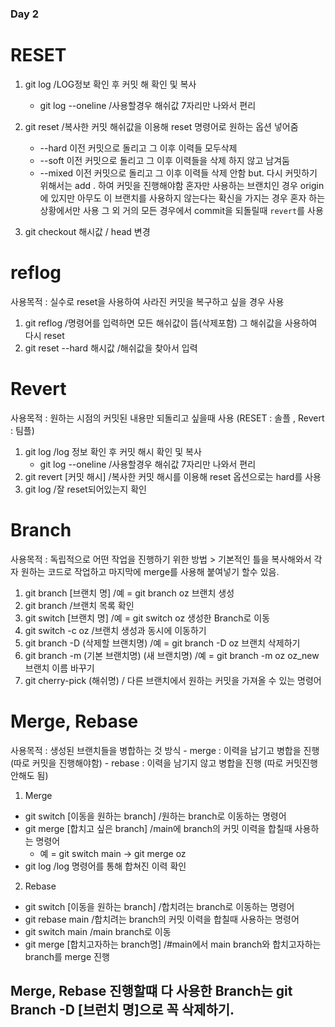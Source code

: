 ### Day 2
# RESET
1. git log /LOG정보 확인 후 커밋 해 확인 및 복사 
    - git log --oneline /사용할경우 해쉬값 7자리만 나와서 편리
2. git reset /복사한 커밋 해쉬값을 이용해 reset 명령어로 원하는 옵션 넣어줌
    - --hard 이전 커밋으로 돌리고 그 이후 이력들 모두삭제
    - --soft 이전 커밋으로 돌리고 그 이후 이력들을 삭제 하지 않고 남겨둠
    - --mixed 이전 커밋으로 돌리고 그 이후 이력들 삭제 안함 but. 다시 커밋하기 위해서는 add . 하여 커밋을 진행해야함
 혼자만 사용하는 브랜치인 경우
 origin에 있지만 아무도 이 브랜치를 사용하지 않는다는 확신을 가지는 경우
 혼자 하는 상황에서만 사용 그 외 거의 모든 경우에서 commit을 되돌릴때 `revert`를 사용

 3. git checkout 해시값 / head 변경

# reflog   
 사용목적 : 실수로 reset을 사용하여 사라진 커밋을 복구하고 싶을 경우 사용
 1. git reflog /명령어를 입력하면 모든 해쉬값이 뜸(삭제포함) 그 해쉬값을 사용하여 다시 reset
 2. git reset --hard 해시값 /해쉬값을 찾아서 입력

 # Revert
사용목적 : 원하는 시점의 커밋된 내용만 되돌리고 싶을때 사용 (RESET : 솔플 , Revert : 팀플)
 1. git log /log 정보 확인 후 커밋 해시 확인 및 복사
    - git log --oneline /사용할경우 해쉬값 7자리만 나와서 편리
 2. git revert [커밋 해시] /복사한 커밋 해시를 이용해 reset 옵션으로는 hard를 사용 
 3. git log /잘 reset되어있는지 확인 

 # Branch 
 사용목적 : 독립적으로 어떤 작업을 진행하기 위한 방법 > 기본적인 틀을 복사해와서 각자 원하는 코드로 작업하고 마지막에 merge를 사용해 붙여넣기 할수 있음.
 1. git branch [브랜치 명] /예 = git branch oz 브랜치 생성
 2. git branch /브랜치 목록 확인
 3. git switch [브랜치 명] /예 = git switch oz 생성한 Branch로 이동
 4. git switch -c oz /브랜치 생성과 동시에 이동하기
 5. git branch -D (삭제할 브랜치명) /예 = git branch -D oz  브랜치 삭제하기
 6. git branch -m (기본 브랜치명) (새 브랜치명) /예 = git branch -m oz oz_new  브랜치 이름 바꾸기 
 7. git cherry-pick (해쉬명) / 다른 브랜치에서 원하는 커밋을 가져올 수 있는 명령어
 
 # Merge, Rebase
 사용목적 : 생성된 브랜치들을 병합하는 것 
 방식 - merge : 이력을 남기고 병합을 진행 (따로 커밋을 진행해야함)
     - rebase : 이력을 남기지 않고 병합을 진행 (따로 커밋진행 안해도 됨)
 1. Merge
   - git switch [이동을 원하는 branch] /원하는 branch로 이동하는 명령어
   - git merge [합치고 싶은 branch] /main에 branch의 커밋 이력을 합칠때 사용하는 명령어
      - 예 = git switch main -> git merge oz
   - git log /log 명령어를 통해 합쳐진 이력 확인
 2. Rebase
   - git switch [이동을 원하는 branch] /합치려는 branch로 이동하는 명령어
   - git rebase main /합치려는 branch의 커밋 이력을 합칠때 사용하는 명령어
   - git switch main /main branch로 이동 
   - git merge [합치고자하는 branch명] /#main에서 main branch와 합치고자하는 branch를 merge 진행
## Merge, Rebase 진행할떄 다 사용한 Branch는 git Branch -D [브런치 명]으로 꼭 삭제하기.